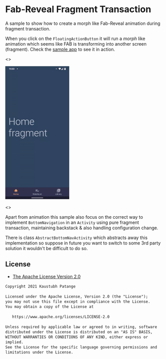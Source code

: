 # Fab-Reveal Fragment Transaction

A sample to show how to create a morph like Fab-Reveal animation during fragment transaction.

When you click on the `FloatingActionButton` it will run a _morph_ like animation which seems like FAB is transforming into another screen (fragment). Check the [sample app](/art) to see it in action.

<>

<img height="420px" src="art/demo.gif"/>

<>

Apart from animation this sample also focus on the correct way to implement `BottomNavigation` in an `Activity` using pure fragment transaction, maintaining backstack & also handling configuration change.

There is class `AbstractBottomNavActivity` which abstracts away this implementation so suppose in future you want to switch to some 3rd party solution it wouldn't be difficult to do so.

<!-- ## Resources
TODO:
- [Fragment transactions with Fab-Reveal animation](/add-here) - A detailed article explaining how to achieve this animation. -->

## License

- [The Apache License Version 2.0](https://www.apache.org/licenses/LICENSE-2.0.txt)

```
Copyright 2021 Kaustubh Patange

Licensed under the Apache License, Version 2.0 (the "License");
you may not use this file except in compliance with the License.
You may obtain a copy of the License at

   https://www.apache.org/licenses/LICENSE-2.0

Unless required by applicable law or agreed to in writing, software
distributed under the License is distributed on an "AS IS" BASIS,
WITHOUT WARRANTIES OR CONDITIONS OF ANY KIND, either express or implied.
See the License for the specific language governing permissions and
limitations under the License.
```
